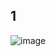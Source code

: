 ## 1
![image](https://user-images.githubusercontent.com/1501327/228417692-d18cdde3-86fc-4388-bb0e-31d408a15694.png)
